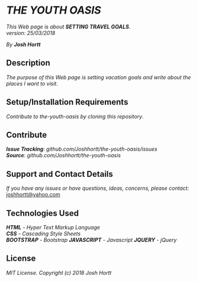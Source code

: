 # _THE YOUTH OASIS_

_This Web page is about **SETTING TRAVEL GOALS**_.<br/>
_version: 25/03/2018_<br/>

_By **Josh Hortt**_

## Description

_The purpose of this Web page is setting vacation goals and write about the places I want to visit_.

## Setup/Installation Requirements

_Contribute to the-youth-oasis by cloning this repository_.

## Contribute

_**Issue Tracking**: github.com/Joshhortt/the-youth-oasis/issues_<br/>
_**Source**: github.com/Joshhortt/the-youth-oasis_

## Support and Contact Details

_If you have any issues or have questions, ideas, concerns, please contact:_ joshhortt@yahoo.com

## Technologies Used

_**HTML** - Hyper Text Markup Language_<br/>
_**CSS** - Cascading Style Sheets_<br/>
_**BOOTSTRAP** - Bootstrap_
_**JAVASCRIPT** - Javascript_
_**JQUERY** - jQuery_

## License

*MIT License. Copyright (c) 2018 Josh Hortt*
